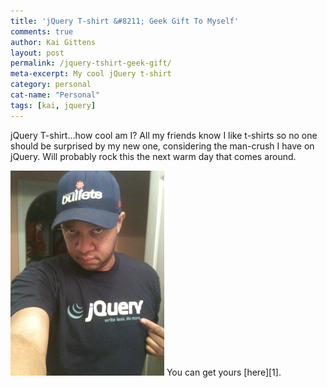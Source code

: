 ```yaml
---
title: 'jQuery T-shirt &#8211; Geek Gift To Myself'
comments: true
author: Kai Gittens
layout: post
permalink: /jquery-tshirt-geek-gift/
meta-excerpt: My cool jQuery t-shirt
category: personal
cat-name: "Personal"
tags: [kai, jquery]
---
```


jQuery T-shirt...how cool am I? All my friends know I like t-shirts so no one should be surprised by my new one, considering the man-crush I have on jQuery. Will probably rock this the next warm day that comes around.

<img src="../img/jqueryShirt.jpg" class="post-pic" />
You can get yours [here][1].

 [1]: http://devswag.com/products/classic-jquery-tshirt